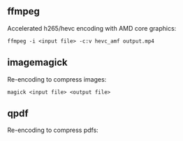 ## ffmpeg

Accelerated h265/hevc encoding with AMD core graphics:

```shell
ffmpeg -i <input file> -c:v hevc_amf output.mp4
```

## imagemagick

Re-encoding to compress images:

```shell
magick <input file> <output file>
```

## qpdf

Re-encoding to compress pdfs:

```shell

```

